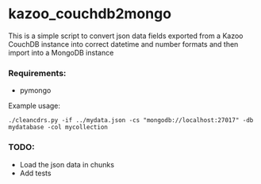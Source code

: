 # kazoo_couchdb2mongo
This is a simple script to convert json data fields exported from a Kazoo CouchDB instance into correct datetime and number formats and then import into a MongoDB instance

### Requirements:
- pymongo

Example usage:

```
./cleancdrs.py -if ../mydata.json -cs "mongodb://localhost:27017" -db mydatabase -col mycollection
```

### TODO:
- Load the json data in chunks
- Add tests
